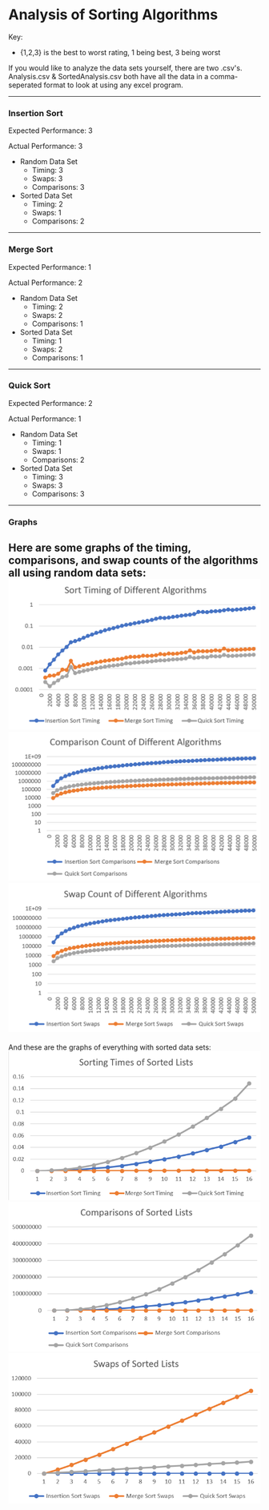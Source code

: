 # Analysis of Sorting Algorithms

Key: 
 - {1,2,3} is the best to worst rating, 1 being best, 3 being worst

If you would like to analyze the data sets yourself, there are two .csv's. Analysis.csv & SortedAnalysis.csv both have all the data in a comma-seperated format to look at using any excel program.

---

### Insertion Sort
Expected Performance: 3

Actual Performance: 3
 - Random Data Set
     - Timing: 3
     - Swaps: 3
     - Comparisons: 3
 - Sorted Data Set
     - Timing: 2
     - Swaps: 1
     - Comparisons: 2

---

### Merge Sort
Expected Performance: 1

Actual Performance: 2
 - Random Data Set
     - Timing: 2
     - Swaps: 2
     - Comparisons: 1
 - Sorted Data Set
     - Timing: 1
     - Swaps: 2
     - Comparisons: 1

---

### Quick Sort
Expected Performance: 2

Actual Performance: 1
 - Random Data Set
     - Timing: 1
     - Swaps: 1
     - Comparisons: 2
 - Sorted Data Set
     - Timing: 3
     - Swaps: 3
     - Comparisons: 3 


---

### Graphs
Here are some graphs of the timing, comparisons, and swap counts of the algorithms all using random data sets:
![](images/SortingTimes.PNG)
![](images/ComparisonCounts.PNG)
![](images/SwapCount.PNG)
---
And these are the graphs of everything with sorted data sets:
![](images/SortingTimesSorted.PNG)
![](images/ComparisonCountsSorted.PNG)
![](images/SwapCountSorted.PNG)